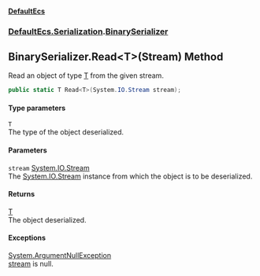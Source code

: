 #### [DefaultEcs](DefaultEcs.md 'DefaultEcs')
### [DefaultEcs.Serialization](DefaultEcs.md#DefaultEcs_Serialization 'DefaultEcs.Serialization').[BinarySerializer](BinarySerializer.md 'DefaultEcs.Serialization.BinarySerializer')
## BinarySerializer.Read&lt;T&gt;(Stream) Method
Read an object of type [T](BinarySerializer_Read_T_(Stream).md#DefaultEcs_Serialization_BinarySerializer_Read_T_(System_IO_Stream)_T 'DefaultEcs.Serialization.BinarySerializer.Read&lt;T&gt;(System.IO.Stream).T') from the given stream.  
```csharp
public static T Read<T>(System.IO.Stream stream);
```
#### Type parameters
<a name='DefaultEcs_Serialization_BinarySerializer_Read_T_(System_IO_Stream)_T'></a>
`T`  
The type of the object deserialized.
  
#### Parameters
<a name='DefaultEcs_Serialization_BinarySerializer_Read_T_(System_IO_Stream)_stream'></a>
`stream` [System.IO.Stream](https://docs.microsoft.com/en-us/dotnet/api/System.IO.Stream 'System.IO.Stream')  
The [System.IO.Stream](https://docs.microsoft.com/en-us/dotnet/api/System.IO.Stream 'System.IO.Stream') instance from which the object is to be deserialized.
  
#### Returns
[T](BinarySerializer_Read_T_(Stream).md#DefaultEcs_Serialization_BinarySerializer_Read_T_(System_IO_Stream)_T 'DefaultEcs.Serialization.BinarySerializer.Read&lt;T&gt;(System.IO.Stream).T')  
The object deserialized.
#### Exceptions
[System.ArgumentNullException](https://docs.microsoft.com/en-us/dotnet/api/System.ArgumentNullException 'System.ArgumentNullException')  
[stream](BinarySerializer_Read_T_(Stream).md#DefaultEcs_Serialization_BinarySerializer_Read_T_(System_IO_Stream)_stream 'DefaultEcs.Serialization.BinarySerializer.Read&lt;T&gt;(System.IO.Stream).stream') is null.
